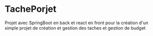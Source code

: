 # TachePorjet
Projet avec SpringBoot en back et react en front pour la création d'un simple projet de création et gestion des taches et gestion de budget 
